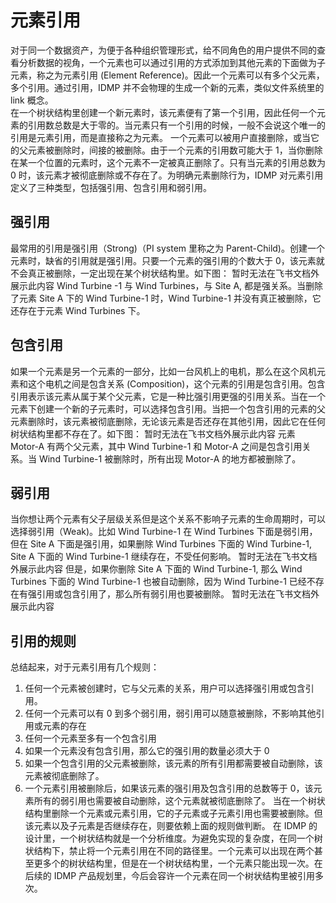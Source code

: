 # 元素引用

对于同一个数据资产，为便于各种组织管理形式，给不同角色的用户提供不同的查看分析数据的视角，一个元素也可以通过引用的方式添加到其他元素的下面做为子元素，称之为元素引用 (Element Reference)。因此一个元素可以有多个父元素，多个引用。通过引用，IDMP 并不会物理的生成一个新的元素，类似文件系统里的 link 概念。  
在一个树状结构里创建一个新元素时，该元素便有了第一个引用，因此任何一个元素的引用数总数是大于零的。当元素只有一个引用的时候，一般不会说这个唯一的引用是元素引用，而是直接称之为元素。
一个元素可以被用户直接删除，或当它的父元素被删除时，间接的被删除。由于一个元素的引用数可能大于 1，当你删除在某一个位置的元素时，这个元素不一定被真正删除了。只有当元素的引用总数为 0 时，该元素才被彻底删除或不存在了。为明确元素删除行为，IDMP 对元素引用定义了三种类型，包括强引用、包含引用和弱引用。

## 强引用

最常用的引用是强引用（Strong)（PI system 里称之为 Parent-Child)。创建一个元素时，缺省的引用就是强引用。只要一个元素的强引用的个数大于 0，该元素就不会真正被删除，一定出现在某个树状结构里。如下图：
暂时无法在飞书文档外展示此内容
Wind Turbine -1 与 Wind Turbines，与 Site A, 都是强关系。当删除了元素 Site A 下的 Wind Turbine-1 时，Wind Turbine-1 并没有真正被删除，它还存在于元素 Wind Turbines 下。

## 包含引用

如果一个元素是另一个元素的一部分，比如一台风机上的电机，那么在这个风机元素和这个电机之间是包含关系 (Composition)，这个元素的引用是包含引用。包含引用表示该元素从属于某个父元素，它是一种比强引用更强的引用关系。当在一个元素下创建一个新的子元素时，可以选择包含引用。当把一个包含引用的元素的父元素删除时，该元素被彻底删除，无论该元素是否还存在其他引用，因此它在任何树状结构里都不存在了。如下图：
暂时无法在飞书文档外展示此内容
元素 Motor-A 有两个父元素，其中 Wind Turbine-1 和 Motor-A 之间是包含引用关系。当 Wind Turbine-1 被删除时，所有出现 Motor-A 的地方都被删除了。

## 弱引用

当你想让两个元素有父子层级关系但是这个关系不影响子元素的生命周期时，可以选择弱引用（Weak)。比如 Wind Turbine-1 在 Wind Turbines 下面是弱引用，但在 Site A 下面是强引用，如果删除 Wind Turbines 下面的 Wind Turbine-1, Site A 下面的 Wind Turbine-1 继续存在，不受任何影响。
暂时无法在飞书文档外展示此内容
但是，如果你删除 Site A 下面的 Wind Turbine-1, 那么 Wind Turbines 下面的 Wind Turbine-1 也被自动删除，因为 Wind Turbine-1 已经不存在有强引用或包含引用了，那么所有弱引用也要被删除。
暂时无法在飞书文档外展示此内容

## 引用的规则

总结起来，对于元素引用有几个规则：

1. 任何一个元素被创建时，它与父元素的关系，用户可以选择强引用或包含引用。
2. 任何一个元素可以有 0 到多个弱引用，弱引用可以随意被删除，不影响其他引用或元素的存在
3. 任何一个元素至多有一个包含引用
4. 如果一个元素没有包含引用，那么它的强引用的数量必须大于 0
5. 如果一个包含引用的父元素被删除，该元素的所有引用都需要被自动删除，该元素被彻底删除了。
6. 一个元素引用被删除后，如果该元素的强引用及包含引用的总数等于 0，该元素所有的弱引用也需要被自动删除，这个元素就被彻底删除了。
当在一个树状结构里删除一个元素或元素引用，它的子元素或子元素引用也需要被删除。但该元素以及子元素是否继续存在，则要依赖上面的规则做判断。
在 IDMP 的设计里，一个树状结构就是一个分析维度。为避免实现的复杂度，在同一个树状结构下，禁止将一个元素引用在不同的路径里。一个元素可以出现在两个甚至更多个的树状结构里，但是在一个树状结构里，一个元素只能出现一次。在后续的 IDMP 产品规划里，今后会容许一个元素在同一个树状结构里被引用多次。
